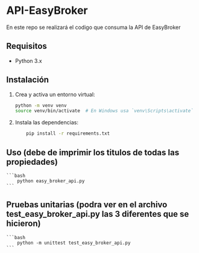 # API-EasyBroker
 En este repo se realizará el codigo que consuma la API de EasyBroker

## Requisitos

- Python 3.x

## Instalación

1. Crea y activa un entorno virtual:

    ```bash
    python -m venv venv
    source venv/bin/activate  # En Windows usa `venv\Scripts\activate`
    ```

2. Instala las dependencias:

    ```bash
        pip install -r requirements.txt
    ```

## Uso (debe de imprimir los titulos de todas las propiedades)

    ```bash
        python easy_broker_api.py
    ```


## Pruebas unitarias (podra ver en el archivo test_easy_broker_api.py las 3 diferentes que se hicieron)

    ```bash
        python -m unittest test_easy_broker_api.py
    ```